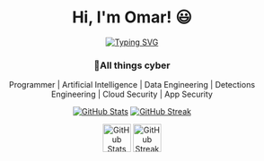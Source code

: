 <h1 align="center"> Hi, I'm Omar! 😃 </h1>

<p align="center">
  <a href="https://git.io/typing-svg"><img src="https://readme-typing-svg.herokuapp.com?font=Fira+Code&pause=1000&center=true&width=435&lines=Interested+in+the+world" alt="Typing SVG" /></a>
</p>

<h3 align="center">🍁All things cyber</h3>
<p align="center">Programmer | Artificial Intelligence | Data Engineering | Detections Engineering | Cloud Security | App Security</p>

<p align="center">
  <a href="https://git.io/streak-stats"><img src="https://github-readme-stats.vercel.app/api?username=omar2535&rank_icon=github" alt="GitHub Stats" /></a>
  <a href="https://git.io/streak-stats"><img src="https://streak-stats.demolab.com?user=omar2535&theme=tokyonight-duo&date_format=%5BY.%5Dn.j&hide_current_streak=true" alt="GitHub Streak" /></a>
</p>

<p align="center">
  <a href="https://git.io/streak-stats"><img src="https://tryhackme-badges.s3.amazonaws.com/omar2535.png" alt="GitHub Stats" style="height: 50px;" /></a>
  <a href="https://www.hackthebox.com/home/users/profile/31559"><img src="http://www.hackthebox.eu/badge/image/31559" alt="GitHub Streak" style="height: 50px;" /></a>
</p>
